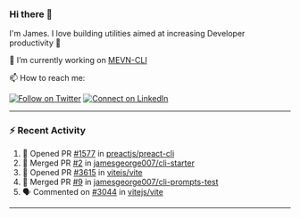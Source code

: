 ### Hi there 👋

I'm James. I love building utilities aimed at increasing Developer productivity :raised_hands: 

🔭 I’m currently working on [MEVN-CLI](https://github.com/madlabsinc/mevn-cli)

📫 How to reach me:

[![Follow on Twitter](https://img.shields.io/badge/--twitter?label=Twitter&logo=Twitter&style=social)](https://twitter.com/james_madhacks) [![Connect on LinkedIn](https://img.shields.io/badge/--linkedin?label=LinkedIn&logo=LinkedIn&style=social)](https://www.linkedin.com/in/jamesgeorge007)

---

### :zap: Recent Activity

<!--START_SECTION:activity-->
1. 💪 Opened PR [#1577](https://github.com/preactjs/preact-cli/pull/1577) in [preactjs/preact-cli](https://github.com/preactjs/preact-cli)
2. 🎉 Merged PR [#2](https://github.com/jamesgeorge007/cli-starter/pull/2) in [jamesgeorge007/cli-starter](https://github.com/jamesgeorge007/cli-starter)
3. 💪 Opened PR [#3615](https://github.com/vitejs/vite/pull/3615) in [vitejs/vite](https://github.com/vitejs/vite)
4. 🎉 Merged PR [#9](https://github.com/jamesgeorge007/cli-prompts-test/pull/9) in [jamesgeorge007/cli-prompts-test](https://github.com/jamesgeorge007/cli-prompts-test)
5. 🗣 Commented on [#3044](https://github.com/vitejs/vite/issues/3044) in [vitejs/vite](https://github.com/vitejs/vite)
<!--END_SECTION:activity-->

---

<!--
**jamesgeorge007/jamesgeorge007** is a ✨ _special_ ✨ repository because its `README.md` (this file) appears on your GitHub profile.

Here are some ideas to get you started:

- 🌱 I’m currently learning ...
- 👯 I’m looking to collaborate on ...
- 🤔 I’m looking for help with ...
- 💬 Ask me about ...
- 😄 Pronouns: ...
- ⚡ Fun fact: ...
-->
